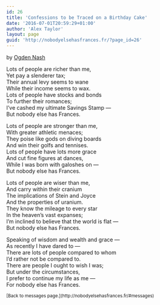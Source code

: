 ```yaml
---
id: 26
title: 'Confessions to be Traced on a Birthday Cake'
date: '2016-07-01T20:59:29+01:00'
author: 'Alex Taylor'
layout: page
guid: 'http://nobodyelsehasfrances.fr/?page_id=26'
---
```


by [Ogden Nash](https://en.wikipedia.org/wiki/Ogden_Nash)

Lots of people are richer than me,  
Yet pay a slenderer tax;  
Their annual levy seems to wane  
While their income seems to wax.  
Lots of people have stocks and bonds  
To further their romances;  
I’ve cashed my ultimate Savings Stamp —  
But nobody else has Frances.

Lots of people are stronger than me,  
With greater athletic menaces;  
They poise like gods on diving boards  
And win their golfs and tennises.  
Lots of people have lots more grace  
And cut fine figures at dances,  
While I was born with galoshes on —  
But nobody else has Frances.

Lots of people are wiser than me,  
And carry within their cranium  
The implications of Stein and Joyce  
And the properties of uranium.  
They know the mileage to every star  
In the heaven’s vast expanses;  
I’m inclined to believe that the world is flat —  
But nobody else has Frances.

Speaking of wisdom and wealth and grace —  
As recently I have dared to —  
There are lots of people compared to whom  
I’d rather not be compared to.  
There are people I ought to wish I was;  
But under the circumstances,  
I prefer to continue my life as me —  
For nobody else has Frances.

<div style="font-size: smaller;"></div><div style="font-size: smaller;">[Back to messages page.](http://nobodyelsehasfrances.fr/#messages)</div>